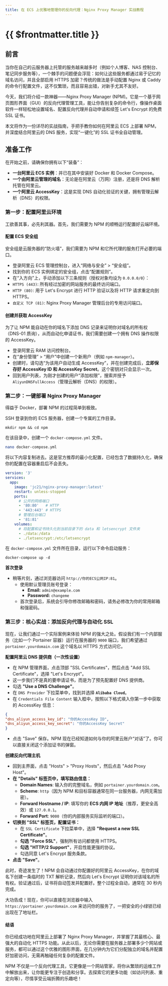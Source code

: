 ```yaml
---
title: 在 ECS 上优雅地管理你的反向代理：Nginx Proxy Manager 实战教程
---
```


# {{ $frontmatter.title }}

## **前言**

当你在自己的云服务器上托管的服务越来越多时（例如个人博客、NAS 控制台、笔记同步服务等），一个棘手的问题便会浮现：如何让这些服务都通过易于记忆的域名访问，并且全部启用 HTTPS 加密？传统的做法是手动配置 Nginx 或 Caddy 的命令行配置文件，这不仅繁琐，而且容易出错，对新手尤其不友好。

今天，我们将介绍一款神器——Nginx Proxy Manager (NPM)。它是一个基于网页图形界面（GUI）的反向代理管理工具，能让你告别复杂的命令行，像操作桌面软件一样轻松地设置域名、配置反向代理并自动申请和续签 Let's Encrypt 的免费 SSL 证书。

本文将作为一份详尽的实战指南，手把手教你如何在阿里云 ECS 上部署 NPM，并深度结合阿里云的 DNS 服务，实现“一键化”的 SSL 证书全自动管理。

## **准备工作**

在开始之前，请确保你拥有以下“装备”：

- **一台阿里云 ECS 实例**：并已在其中安装好 Docker 和 Docker Compose。
- **一个由阿里云管理的域名**：无论是在阿里云（万网）注册，还是将 DNS 解析托管在阿里云。
- **一个阿里云 AccessKey**：这是实现 DNS 自动化验证的关键，拥有管理云解析（DNS）的权限。

### **第一步：配置阿里云环境**

工欲善其事，必先利其器。首先，我们需要为 NPM 的顺畅运行配置好云端环境。

#### **配置 ECS 安全组**    

安全组是云服务器的“防火墙”，我们需要为 NPM 和它所代理的服务打开必要的端口。
- 登录阿里云 ECS 管理控制台，进入“网络与安全” > “安全组”。    
- 找到你的 ECS 实例绑定的安全组，点击“配置规则”。    
- 在“入方向”上，手动添加以下三条规则（授权对象均设为 `0.0.0.0/0`）：
- `HTTPS (443)`: 所有经过加密的网站服务的最终访问端口。     
- `HTTP (80)`: 用于 Let's Encrypt 进行 HTTP 验证以及将 HTTP 请求重定向到 HTTPS。            
- `自定义 TCP (81)`: Nginx Proxy Manager 管理后台的专用访问端口。         

#### **创建并获取 AccessKey**

为了让 NPM 能自动在你的域名下添加 DNS 记录来证明你对域名的所有权（DNS-01 质询），从而自动化申请证书，我们需要创建一个拥有 DNS 操作权限的 AccessKey。

- 登录阿里云 RAM 访问控制台。 
- 在“身份管理” > “用户”中创建一个新用户（例如 `npm-manager`）。 
- 创建时，请勾选“为该用户自动生成 AccessKey”，并在创建完成后，**立即保存好 AccessKey ID 和 AccessKey Secret**。这个密钥对只会显示一次。 
- 回到用户列表，为刚才创建的用户“添加权限”，搜索并授予 `AliyunDNSFullAccess`（管理云解析（DNS）的权限）。 
### **第二步：一键部署 Nginx Proxy Manager**

得益于 Docker，部署 NPM 的过程简单到极致。

SSH 登录到你的 ECS 服务器，创建一个专属的工作目录。

```shell
mkdir npm && cd npm
```
 
 在该目录中，创建一个 `docker-compose.yml` 文件。

```bash
nano docker-compose.yml
```

 将以下内容复制进去。这是官方推荐的最小化配置，已经包含了数据持久化，确保你的配置在容器重启后不会丢失。

```yaml
version: '3'
services:
  app:
    image: 'jc21/nginx-proxy-manager:latest'
    restart: unless-stopped
    ports:
      # 公开的网络端口
      - '80:80'   # HTTP
      - '443:443' # HTTPS
      # 管理后台端口
      - '81:81'
    volumes:
      # 将配置和证书持久化到当前目录下的 data 和 letsencrypt 文件夹
      - ./data:/data
      - ./letsencrypt:/etc/letsencrypt
  ```
  
 在 `docker-compose.yml` 文件所在目录，运行以下命令启动服务：
 
 ```shell
 docker-compose up -d
 ```

 **首次登录**

- 稍等片刻，通过浏览器访问 `http://你的ECS公网IP:81`。
    - 使用默认管理员账号登录：
	    - **Email:** `admin@example.com`
        - **Password:** `changeme`    
    - 首次登录后，系统会引导你修改邮箱和密码，请务必修改为你的常用邮箱和强密码。

### **第三步：核心实战：添加反向代理与自动化 SSL**

现在，让我们通过一个实际案例来体验 NPM 的强大之处。假设我们有一个内部服务（比如一个 Portainer 容器）运行在服务器的 `9000` 端口，我们希望通过 `portainer.yourdomain.com` 这个域名以 HTTPS 方式访问它。

**配置阿里云 DNS 提供商（一次性设置）**

- 在 NPM 管理界面，点击顶部 "SSL Certificates"，然后点击 "Add SSL Certificate"，选择 "Let's Encrypt"。    
- 这一步我们不是真的要申请证书，而是为了预先配置好 DNS 提供商。      
- 勾选 **"Use a DNS Challenge"**。      
- 在 `DNS Provider` 下拉菜单中，找到并选择 **`Alibaba Cloud`**。      
- 在 `Credentials File Content` 输入框中，按照以下格式填入你第一步中获取的 AccessKey 信息：
```json
{
"dns_aliyun_access_key_id": "你的AccessKey ID",
"dns_aliyun_access_key_secret": "你的AccessKey Secret"
}
```

- 点击 "Save" 保存。NPM 现在已经知道如何与你的阿里云账户“对话”了。你可以直接关闭这个添加证书的弹窗。

 **创建反向代理主机**
 
- 回到主界面，点击 "Hosts" > "Proxy Hosts"，然后点击 "Add Proxy Host"。
- **在 "Details" 标签页中，填写路由信息：**
    - **Domain Names**: 输入你的完整域名，例如 `portainer.yourdomain.com`。
    - **Scheme**: `http`（因为 NPM 和目标容器通常在同一台服务器，内网无需加密）。
    - **Forward Hostname / IP**: 填写你的 **ECS 内网 IP 地址**（推荐，更安全高效）或 `127.0.0.1`。
    - **Forward Port**: `9000`（你的内部服务实际监听的端口）。
- **切换到 "SSL" 标签页，配置证书：**
    - 在 `SSL Certificate` 下拉菜单中，选择 **"Request a new SSL Certificate"**。
    - **勾选 "Force SSL"**，强制所有访问都使用 HTTPS。
    - **勾选 "HTTP/2 Support"**，开启性能更强的协议。
    - 勾选同意 Let's Encrypt 服务条款。
- **点击 "Save"**。

此时，奇迹发生了！NPM 会自动通过你配置好的阿里云 AccessKey，在你的域名下创建一条临时的 TXT 解析记录，然后向 Let's Encrypt 证明你对该域名的所有权。验证通过后，证书将自动签发并配置好。整个过程全自动，通常在 30 秒内完成。
    
大功告成！现在，你可以直接在浏览器中输入 `https://portainer.yourdomain.com` 来访问你的服务了，一把安全的小绿锁已经出现在了地址栏。

#### **结语**

你已经成功地在阿里云上部署了 Nginx Proxy Manager，并掌握了其最核心、最强大的自动化 HTTPS 功能。从此以后，无论你需要在服务器上部署多少个网站或服务，都可以通过这个优雅的图形界面，在几分钟内为它们分配独立的域名并配置好加密访问，无需再触碰任何复杂的配置文件。

NPM 不仅是一个反向代理工具，它更像是一个网站管家，将你从繁琐的运维工作中解放出来，让你能更专注于创造和分享。去探索它的更多功能（如访问列表、重定向等），尽情享受云端折腾的乐趣吧！